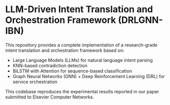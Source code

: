 # LLM-Driven Intent Translation and Orchestration Framework (DRLGNN-IBN)

This repository provides a complete implementation of a research-grade intent translation and orchestration framework based on:

- Large Language Models (LLMs) for natural language intent parsing
- KNN-based contradiction detection
- BiLSTM with Attention for sequence-based classification
- Graph Neural Networks (GNN) + Deep Reinforcement Learning (DRL) for service orchestration

This codebase reproduces the experimental results reported in our paper submitted to Elsevier Computer Networks.